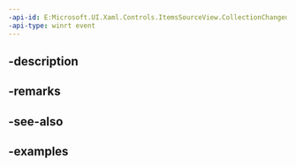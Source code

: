```yaml
---
-api-id: E:Microsoft.UI.Xaml.Controls.ItemsSourceView.CollectionChanged
-api-type: winrt event
---
```


## -description

## -remarks

## -see-also

## -examples

